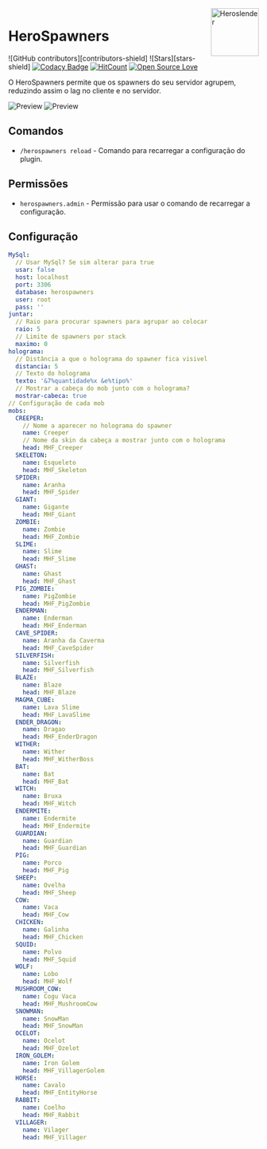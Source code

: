 <img src="https://avatars1.githubusercontent.com/u/16785313?s=96&v=4" alt="Heroslender" title="Heroslender" align="right" height="96" width="96"/>

# HeroSpawners

![GitHub contributors][contributors-shield]
![Stars][stars-shield]
[![Codacy Badge](https://api.codacy.com/project/badge/Grade/218d46cbc31345f2ac94e204641e91ff)](https://app.codacy.com/app/heroslender/HeroSpawners?utm_source=github.com&utm_medium=referral&utm_content=heroslender/HeroSpawners&utm_campaign=Badge_Grade_Dashboard)
[![HitCount](http://hits.dwyl.com/heroslender/HeroSpawners.svg)](http://hits.dwyl.com/heroslender/HeroSpawners)
[![Open Source Love](https://badges.frapsoft.com/os/v1/open-source.svg?v=103)](https://github.com/ellerbrock/open-source-badges/)

O HeroSpawners permite que os spawners do seu servidor agrupem, reduzindo assim o lag no cliente e no servidor.

![Preview](https://github.com/heroslender/HeroSpawners/raw/develop/assets/preview_hologram.gif)
![Preview](https://github.com/heroslender/HeroSpawners/raw/develop/assets/preview.gif)

## Comandos
- `/herospawners reload` - Comando para recarregar a configuração do plugin.

## Permissões
- `herospawners.admin` - Permissão para usar o comando de recarregar a configuração.

## Configuração
```yaml
MySql:
  // Usar MySql? Se sim alterar para true
  usar: false
  host: localhost
  port: 3306
  database: herospawners
  user: root
  pass: ''
juntar:
  // Raio para procurar spawners para agrupar ao colocar
  raio: 5
  // Limite de spawners por stack
  maximo: 0
holograma:
  // Distância a que o holograma do spawner fica visivel
  distancia: 5
  // Texto do holograma
  texto: '&7%quantidade%x &e%tipo%'
  // Mostrar a cabeça do mob junto com o holograma?
  mostrar-cabeca: true
// Configuração de cada mob
mobs:
  CREEPER:
    // Nome a aparecer no holograma do spawner
    name: Creeper
    // Nome da skin da cabeça a mostrar junto com o holograma
    head: MHF_Creeper
  SKELETON:
    name: Esqueleto
    head: MHF_Skeleton
  SPIDER:
    name: Aranha
    head: MHF_Spider
  GIANT:
    name: Gigante
    head: MHF_Giant
  ZOMBIE:
    name: Zombie
    head: MHF_Zombie
  SLIME:
    name: Slime
    head: MHF_Slime
  GHAST:
    name: Ghast
    head: MHF_Ghast
  PIG_ZOMBIE:
    name: PigZombie
    head: MHF_PigZombie
  ENDERMAN:
    name: Enderman
    head: MHF_Enderman
  CAVE_SPIDER:
    name: Aranha da Caverma
    head: MHF_CaveSpider
  SILVERFISH:
    name: Silverfish
    head: MHF_Silverfish
  BLAZE:
    name: Blaze
    head: MHF_Blaze
  MAGMA_CUBE:
    name: Lava Slime
    head: MHF_LavaSlime
  ENDER_DRAGON:
    name: Dragao
    head: MHF_EnderDragon
  WITHER:
    name: Wither
    head: MHF_WitherBoss
  BAT:
    name: Bat
    head: MHF_Bat
  WITCH:
    name: Bruxa
    head: MHF_Witch
  ENDERMITE:
    name: Endermite
    head: MHF_Endermite
  GUARDIAN:
    name: Guardian
    head: MHF_Guardian
  PIG:
    name: Porco
    head: MHF_Pig
  SHEEP:
    name: Ovelha
    head: MHF_Sheep
  COW:
    name: Vaca
    head: MHF_Cow
  CHICKEN:
    name: Galinha
    head: MHF_Chicken
  SQUID:
    name: Polvo
    head: MHF_Squid
  WOLF:
    name: Lobo
    head: MHF_Wolf
  MUSHROOM_COW:
    name: Cogu Vaca
    head: MHF_MushroomCow
  SNOWMAN:
    name: SnowMan
    head: MHF_SnowMan
  OCELOT:
    name: Ocelot
    head: MHF_Ozelot
  IRON_GOLEM:
    name: Iron Golem
    head: MHF_VillagerGolem
  HORSE:
    name: Cavalo
    head: MHF_EntityHorse
  RABBIT:
    name: Coelho
    head: MHF_Rabbit
  VILLAGER:
    name: Vilager
    head: MHF_Villager

```
